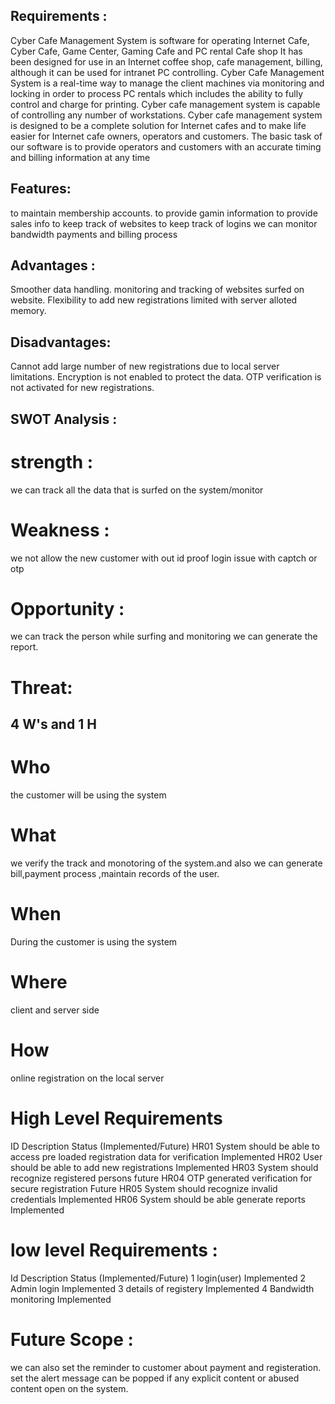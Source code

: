 ## Requirements :
Cyber Cafe Management System is software for operating Internet Cafe, Cyber Cafe, Game Center, Gaming Cafe and PC rental Cafe shop It has been designed for use in an Internet coffee shop, cafe management, billing, although it can be used for intranet PC controlling. Cyber Cafe Management System is a real-time way to manage the client machines via monitoring and locking in order to process PC rentals which includes the ability to fully control and charge for printing. 
Cyber cafe management system is capable of controlling any number of workstations. Cyber cafe management system is designed to be a complete solution for Internet cafes and to make life easier for Internet cafe owners, operators and customers. The basic task of our software is to provide operators and customers with an accurate timing and billing information at any time

## Features:
to maintain membership accounts.
to provide gamin information
to provide sales info
to keep track of websites
to keep track of logins
we can monitor bandwidth
payments and billing process

## Advantages :
Smoother data handling.
monitoring and tracking of websites surfed on website.
Flexibility to add new registrations limited with server alloted memory.
## Disadvantages:
Cannot add large number of new registrations due to local server limitations.
Encryption is not enabled to protect the data.
OTP verification is not activated for new registrations.

## SWOT Analysis :
# strength :
we can track all the data that is surfed on the system/monitor
# Weakness :
we not allow the new customer with out id proof 
login issue with captch or otp
# Opportunity :
we can track the person while surfing and monitoring 
we can generate the report.
# Threat:

## 4 W's and 1 H
# Who
the customer will be using the system
# What
we verify the track and monotoring of the system.and also we can generate bill,payment process ,maintain records of the user.
# When
During the customer is using the system 
# Where
client and server side 
# How
online registration on the local server


# High Level Requirements
ID          Description	Status                                                 (Implemented/Future)
HR01	System should be able to access pre loaded registration data for verification  	Implemented
HR02	User should be able to add new registrations	                                  Implemented
HR03	System should recognize registered persons	                                     future
HR04	OTP generated verification for secure registration                               Future
HR05	System should recognize invalid credentials	                                    Implemented
HR06	System should be able generate reports                                          Implemented

# low level Requirements :
Id  	            Description	Status             (Implemented/Future)
1                  login(user)                        Implemented
2                  Admin login                        Implemented
3                  details of registery              Implemented
4                    Bandwidth monitoring             Implemented


# Future Scope :
we can also set the reminder to customer about  payment and registeration.
set the alert message can be popped if any explicit content or abused content open on the system.

